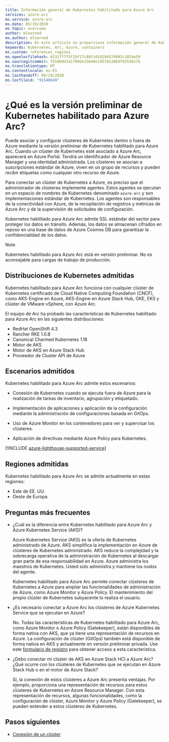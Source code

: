 ```yaml
---
title: Información general de Kubernetes habilitado para Azure Arc
services: azure-arc
ms.service: azure-arc
ms.date: 05/19/2020
ms.topic: overview
author: mlearned
ms.author: mlearned
description: En este artículo se proporciona información general de Kubernetes habilitado para Azure Arc.
keywords: Kubernetes, Arc, Azure, containers
ms.custom: references_regions
ms.openlocfilehash: 61317f7f5f2bf17c88fc019294574993c1854e59
ms.sourcegitcommit: f5580dd1d1799de15646e195f0120b9f9255617b
ms.translationtype: HT
ms.contentlocale: es-ES
ms.lasthandoff: 09/29/2020
ms.locfileid: "91540649"
---
```

# <a name="what-is-azure-arc-enabled-kubernetes-preview"></a>¿Qué es la versión preliminar de Kubernetes habilitado para Azure Arc?

Puede asociar y configurar clústeres de Kubernetes dentro o fuera de Azure mediante la versión preliminar de Kubernetes habilitado para Azure Arc. Cuando un clúster de Kubernetes esté asociado a Azure Arc, aparecerá en Azure Portal. Tendrá un identificador de Azure Resource Manager y una identidad administrada. Los clústeres se asocian a suscripciones estándar de Azure, viven en un grupo de recursos y pueden recibir etiquetas como cualquier otro recurso de Azure. 

Para conectar un clúster de Kubernetes a Azure, es preciso que el administrador de clústeres implemente agentes. Estos agentes se ejecutan en un espacio de nombres de Kubernetes denominado `azure-arc` y son implementaciones estándar de Kubernetes. Los agentes son responsables de la conectividad con Azure, de la recopilación de registros y métricas de Azure Arc y de la supervisión de solicitudes de configuración. 

Kubernetes habilitado para Azure Arc admite SSL estándar del sector para proteger los datos en tránsito. Además, los datos se almacenan cifrados en reposo en una base de datos de Azure Cosmos DB para garantizar la confidencialidad de los datos.
 
> [!NOTE]
> Kubernetes habilitado para Azure Arc está en versión preliminar. No es aconsejable para cargas de trabajo de producción.

## <a name="supported-kubernetes-distributions"></a>Distribuciones de Kubernetes admitidas

Kubernetes habilitado para Azure Arc funciona con cualquier clúster de Kubernetes certificado de Cloud Native Computing Foundation (CNCF), como AKS-Engine en Azure, AKS-Engine en Azure Stack Hub, GKE, EKS y clúster de VMware vSphere, con Azure Arc.

El equipo de Arc ha probado las características de Kubernetes habilitado para Azure Arc en las siguientes distribuciones:
* RedHat OpenShift 4.3
* Rancher RKE 1.0.8
* Canonical Charmed Kubernetes 1.18
* Motor de AKS
* Motor de AKS en Azure Stack Hub
* Proveedor de Cluster API de Azure

## <a name="supported-scenarios"></a>Escenarios admitidos 

Kubernetes habilitado para Azure Arc admite estos escenarios: 

* Conexión de Kubernetes cuando se ejecuta fuera de Azure para la realización de tareas de inventario, agrupación y etiquetado.

* Implementación de aplicaciones y aplicación de la configuración mediante la administración de configuraciones basada en GitOps. 

* Uso de Azure Monitor en los contenedores para ver y supervisar los clústeres. 

* Aplicación de directivas mediante Azure Policy para Kubernetes. 

[!INCLUDE [azure-lighthouse-supported-service](../../../includes/azure-lighthouse-supported-service.md)]

## <a name="supported-regions"></a>Regiones admitidas 

Kubernetes habilitado para Azure Arc se admite actualmente en estas regiones: 

* Este de EE. UU. 
* Oeste de Europa

## <a name="frequently-asked-questions"></a>Preguntas más frecuentes

* ¿Cuál es la diferencia entre Kubernetes habilitado para Azure Arc y Azure Kubernetes Service (AKS)?

    Azure Kubernetes Service (AKS) es la oferta de Kubernetes administrado de Azure. AKS simplifica la implementación en Azure de clústeres de Kubernetes administrado. AKS reduce la complejidad y la sobrecarga operativa de la administración de Kubernetes al descargar gran parte de esa responsabilidad en Azure. Azure administra los maestros de Kubernetes. Usted solo administra y mantiene los nodos del agente.

    Kubernetes habilitado para Azure Arc permite conectar clústeres de Kubernetes a Azure para ampliar las funcionalidades de administración de Azure, como Azure Monitor y Azure Policy. El mantenimiento del propio clúster de Kubernetes subyacente lo realiza el usuario.

* ¿Es necesario conectar a Azure Arc los clústeres de Azure Kubernetes Service que se ejecutan en Azure?

    No. Todas las características de Kubernetes habilitado para Azure Arc, como Azure Monitor o Azure Policy (Gatekeeper), están disponibles de forma nativa con AKS, que ya tiene una representación de recursos en Azure. La configuración de clúster (GitOps) también está disponible de forma nativa en AKS y actualmente en versión preliminar privada. Use este [formulario de registro](https://forms.microsoft.com/Pages/ResponsePage.aspx?id=v4j5cvGGr0GRqy180BHbR5acO18Lmx5Bk_qao2CrOcFUQ0UyRllDR1BEV1BPNENYRERYN1pFWTQ4WC4u) para obtener acceso a esta característica.
    
* ¿Debo conectar mi clúster de AKS en Azure Stack HCl a Azure Arc? ¿Qué ocurre con los clústeres de Kubernetes que se ejecutan en Azure Stack Hub o en el motor de Azure Stack?

    Sí, la conexión de estos clústeres a Azure Arc presenta ventajas. Por ejemplo, proporciona una representación de recursos para estos clústeres de Kubernetes en Azure Resource Manager. Con esta representación de recursos, algunas funcionalidades, como la configuración de clúster, Azure Monitor y Azure Policy (Gatekeeper), se pueden extender a estos clústeres de Kubernetes.

## <a name="next-steps"></a>Pasos siguientes

* [Conexión de un clúster](./connect-cluster.md)
